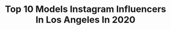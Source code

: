 ---
title: Top 10 Models Instagram Influencers In Los Angeles In 2020
description: >-
  Find top models Instagram influencers in Los Angeles in 2020. Most popular hashtags: #model #fashion #photographer #photography.
platform: Instagram
profiles:
  - username: "beaurose_"
    fullname: >-
      BO ROSE
    location: "United States"
    followers: 88878
    engagement: 1103
    commentsToLikes: 0.029583
    id: ck0w61jb76gvn0i19eghzqtub
    verified: false
    hashtags: "#themotto, #imissthegym, #manactive, #beclean"
  - username: "jaygould_"
    fullname: >-
      Jay Gould
    location: "United States"
    followers: 289287
    engagement: 856
    commentsToLikes: 0.013768
    id: ck0u2gr61zy9m0i199pgl29m6
    verified: false
    hashtags: "#stayhealthy, #athlete, #sponsored, #artsandcrafts"
  - username: "ashbydrake"
    fullname: >-
      ashby
    location: "United States"
    followers: 16338
    engagement: 830
    commentsToLikes: 0.040555
    id: ck5hmc06ulom20i11grhqpfkh
    verified: false
    hashtags: "#sundayfunday, #23, #edmtwitter, #edm"
  - username: "paigewoolen"
    fullname: >-
      Paige Woolen
    location: "United States"
    followers: 117164
    engagement: 434
    commentsToLikes: 0.037932
    id: ck0vuwe0gmgu50i190l1sp1wv
    verified: false
    hashtags: "#quarantitties, #daytimenightclub, #rockstarbabes"
  - username: "autumnaspires"
    fullname: >-
      Autumn Grace
    location: "United States"
    followers: 40809
    engagement: 332
    commentsToLikes: 0.075706
    id: ck5zse0usyboa0i14cnolt9bi
    verified: false
    hashtags: "#rolls, #shapewear, #yourvoicematters, #relax"
  - username: "catherineovalle"
    fullname: >-
      Cat
    location: "United States"
    followers: 3380
    engagement: 4158
    commentsToLikes: 0.045744
    id: ck5qafx6qg77d0i11dzyhgi1d
    verified: false
    hashtags: "#bloggerfashion, #styleinspo, #styleblogger, #fashionphotography"
  - username: "gia_zi"
    fullname: >-
      Gia Zi
    location: "United States"
    followers: 4045
    engagement: 777
    commentsToLikes: 0.073241
    id: ck1378owgabsh0i19i5zpqu6v
    verified: false
    hashtags: "#quarantine, #coronavirus, #quarantinelife, #mondaygratitude"
  - username: "lynneasmitherzz"
    fullname: >-
      Lynnea Smith
    location: "United States"
    followers: 11821
    engagement: 619
    commentsToLikes: 0.013329
    id: ck0w5aswa2qm50i19s4m1k496
    verified: false
    hashtags: "#morebeachdays, #ckzncrm"
  - username: "valentinaruby"
    fullname: >-
      
    location: "United States"
    followers: 32445
    engagement: 395
    commentsToLikes: 0.020357
    id: ck0twanj8endt0i19uil94bhy
    verified: false
    hashtags: ""
  - username: "aliromo89"
    fullname: >-
      Ali Romo
    location: "United States"
    followers: 134951
    engagement: 169
    commentsToLikes: 0.039334
    id: ck6tlwa176r4a0j71vsh3tgth
    verified: false
    hashtags: "#happy, #fitnessmotivation, #liker, #fitnessgirlguide"
---